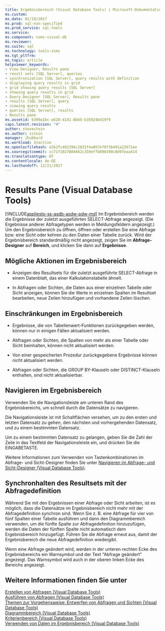 ```yaml
---
title: Ergebnisbereich (Visual Database Tools) | Microsoft-Dokumentation
ms.custom: 
ms.date: 01/19/2017
ms.prod: sql-non-specified
ms.prod_service: sql-tools
ms.service: 
ms.component: ssms-visual-db
ms.reviewer: 
ms.suite: sql
ms.technology: tools-ssms
ms.tgt_pltfrm: 
ms.topic: article
helpviewer_keywords:
- View Designer, Results pane
- result sets [SQL Server], queries
- synchronization [SQL Server], query results with definition
- displaying query results in grid
- grid showing query results [SQL Server]
- showing query results in grid
- Query Designer [SQL Server], Results pane
- results [SQL Server], query
- viewing query results
- queries [SQL Server], results
- Results pane
ms.assetid: 6309a1bc-a628-4141-8bb5-b35924bd19f9
caps.latest.revision: "4"
author: stevestein
ms.author: sstein
manager: jhubbard
ms.workload: Inactive
ms.openlocfilehash: e2b2fc492396c2831f4a007ef0f3b491a22671ee
ms.sourcegitcommit: cc71f1027884462c359effb898390c8d97eaa414
ms.translationtype: HT
ms.contentlocale: de-DE
ms.lasthandoff: 12/21/2017
---
```

# <a name="results-pane-visual-database-tools"></a>Results Pane (Visual Database Tools)
[!INCLUDE[appliesto-ss-asdb-asdw-pdw-md](../../includes/appliesto-ss-asdb-asdw-pdw-md.md)] Im Ergebnisbereich werden die Ergebnisse der zuletzt ausgeführten SELECT-Abfrage angezeigt. (Die Ergebnisse anderer Abfragetypen werden in Meldungsfeldern angezeigt.) Um den Ergebnisbereich zu öffnen, öffnen oder erstellen Sie eine Abfrage bzw. eine Sicht oder kehren zu den Daten einer Tabelle zurück. Wird der Ergebnisbereich standardmäßig nicht angezeigt, zeigen Sie im **Abfrage-Designer** auf **Bereich**, und klicken Sie dann auf **Ergebnisse**.  
  
## <a name="what-you-can-do-in-the-results-pane"></a>Mögliche Aktionen im Ergebnisbereich  
  
-   Anzeigen des Resultsets für die zuletzt ausgeführte SELECT-Abfrage in einem Datenblatt, das einer Kalkulationstabelle ähnelt.  
  
-   In Abfragen oder Sichten, die Daten aus einer einzelnen Tabelle oder Sicht anzeigen, können Sie die Werte in einzelnen Spalten im Resultset bearbeiten, neue Zeilen hinzufügen und vorhandene Zeilen löschen.  
  
## <a name="limitations-in-the-results-pane"></a>Einschränkungen im Ergebnisbereich  
  
-   Ergebnisse, die von Tabellenwert-Funktionen zurückgegeben werden, können nur in einigen Fällen aktualisiert werden.  
  
-   Abfragen oder Sichten, die Spalten von mehr als einer Tabelle oder Sicht beinhalten, können nicht aktualisiert werden.  
  
-   Von einer gespeicherten Prozedur zurückgegebene Ergebnisse können nicht aktualisiert werden.  
  
-   Abfragen oder Sichten, die GROUP BY-Klauseln oder DISTINCT-Klauseln enthalten, sind nicht aktualisierbar.  
  
## <a name="navigating-in-the-results-pane"></a>Navigieren im Ergebnisbereich  
Verwenden Sie die Navigationsleiste am unteren Rand des Ergebnisbereichs, um schnell durch die Datensätze zu navigieren.  
  
Die Navigationsleiste ist mit Schaltflächen versehen, um zu den ersten und letzten Datensatz zu gehen, den nächsten und vorhergehenden Datensatz, und zu einem bestimmten Datensatz.  
  
Um zu einem bestimmten Datensatz zu gelangen, geben Sie die Zahl der Zeile in das Textfeld der Navigationsleiste ein, und drücken Sie die EINGABETASTE.  
  
Weitere Informationen zum Verwenden von Tastenkombinationen im Abfrage- und Sicht-Designer finden Sie unter [Navigieren im Abfrage- und Sicht-Designer &#40;Visual Database Tools&#41;](../../ssms/visual-db-tools/navigate-in-the-query-and-view-designer-visual-database-tools.md).  
  
## <a name="keeping-the-results-set-synchronized-with-the-query-definition"></a>Synchronhalten des Resultsets mit der Abfragedefinition  
Während Sie mit den Ergebnissen einer Abfrage oder Sicht arbeiten, ist es möglich, dass die Datensätze im Ergebnisbereich nicht mehr mit der Abfragedefinition synchron sind. Wenn Sie z. B. eine Abfrage für vier von fünf Spalten einer Tabelle ausführen und dann den Diagrammbereich verwenden, um die fünfte Spalte zur Abfragedefinition hinzuzufügen, werden die Daten der fünften Spalte nicht automatisch dem Ergebnisbereich hinzugefügt. Führen Sie die Abfrage erneut aus, damit der Ergebnisbereich die neue Abfragedefinition wiedergibt.  
  
Wenn eine Abfrage geändert wird, werden in der unteren rechten Ecke des Ergebnisbereichs ein Warnsymbol und der Text "Abfrage geändert" angezeigt. Das Warnsymbol wird auch in der oberen linken Ecke des Bereichs angezeigt.  
  
## <a name="see-also"></a>Weitere Informationen finden Sie unter  
[Erstellen von Abfragen &#40;Visual Database Tools&#41;](../../ssms/visual-db-tools/create-queries-visual-database-tools.md)  
[Ausführen von Abfragen &#40;Visual Database Tools&#41;](../../ssms/visual-db-tools/run-queries-visual-database-tools.md)  
[Themen zur Vorgehensweise: Entwerfen von Abfragen und Sichten &#40;Visual Database Tools&#41;](../../ssms/visual-db-tools/design-queries-and-views-how-to-topics-visual-database-tools.md)  
[Diagrammbereich &#40;Visual Database Tools&#41;](../../ssms/visual-db-tools/diagram-pane-visual-database-tools.md)  
[Kriterienbereich &#40;Visual Database Tools&#41;](../../ssms/visual-db-tools/criteria-pane-visual-database-tools.md)  
[Verwenden von Daten im Ergebnisbereich &#40;Visual Database Tools&#41;](../../ssms/visual-db-tools/work-with-data-in-the-results-pane-visual-database-tools.md)  
  
